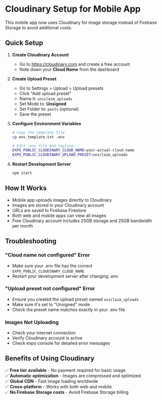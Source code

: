 # Cloudinary Setup for Mobile App

This mobile app now uses Cloudinary for image storage instead of Firebase Storage to avoid additional costs.

## Quick Setup

1. **Create Cloudinary Account**
   - Go to https://cloudinary.com and create a free account
   - Note down your **Cloud Name** from the dashboard

2. **Create Upload Preset**
   - Go to Settings > Upload > Upload presets
   - Click "Add upload preset"
   - Name it: `uniclaim_uploads`
   - Set Mode to: **Unsigned**
   - Set Folder to: `posts` (optional)
   - Save the preset

3. **Configure Environment Variables**
   ```bash
   # Copy the template file
   cp env_template.txt .env
   
   # Edit .env file and replace:
   EXPO_PUBLIC_CLOUDINARY_CLOUD_NAME=your-actual-cloud-name
   EXPO_PUBLIC_CLOUDINARY_UPLOAD_PRESET=uniclaim_uploads
   ```

4. **Restart Development Server**
   ```bash
   npm start
   ```

## How It Works

- Mobile app uploads images directly to Cloudinary
- Images are stored in your Cloudinary account
- URLs are saved to Firebase Firestore
- Both web and mobile apps can view all images
- Free Cloudinary account includes 25GB storage and 25GB bandwidth per month

## Troubleshooting

### "Cloud name not configured" Error
- Make sure your .env file has the correct `EXPO_PUBLIC_CLOUDINARY_CLOUD_NAME`
- Restart your development server after changing .env

### "Upload preset not configured" Error  
- Ensure you created the upload preset named `uniclaim_uploads`
- Make sure it's set to "Unsigned" mode
- Check the preset name matches exactly in your .env file

### Images Not Uploading
- Check your internet connection
- Verify Cloudinary account is active
- Check expo console for detailed error messages

## Benefits of Using Cloudinary

✅ **Free tier available** - No payment required for basic usage  
✅ **Automatic optimization** - Images are compressed and optimized  
✅ **Global CDN** - Fast image loading worldwide  
✅ **Cross-platform** - Works with both web and mobile  
✅ **No Firebase Storage costs** - Avoid Firebase Storage billing
